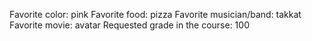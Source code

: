 Favorite color: pink
Favorite food: pizza
Favorite musician/band: takkat
Favorite movie: avatar
Requested grade in the course: 100
